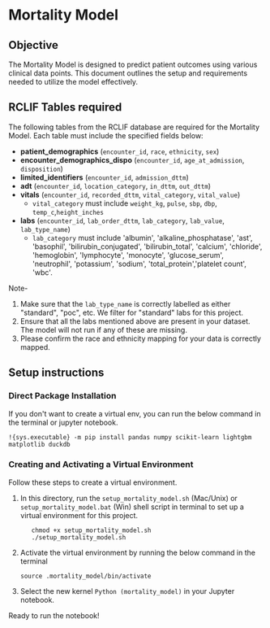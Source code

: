 # Mortality Model

## Objective

The Mortality Model is designed to predict patient outcomes using various clinical data points. This document outlines the setup and requirements needed to utilize the model effectively.

## RCLIF Tables required
The following tables from the RCLIF database are required for the Mortality Model. Each table must include the specified fields below: 

* **patient_demographics** (`encounter_id`, `race`, `ethnicity`, `sex`)
* **encounter_demographics_dispo** (`encounter_id`, `age_at_admission`, `disposition`)
* **limited_identifiers** (`encounter_id`, `admission_dttm`)
* **adt** (`encounter_id`, `location_category`, `in_dttm`, `out_dttm`)
* **vitals** (`encounter_id`, `recorded_dttm`, `vital_category`, `vital_value`) 
    * `vital_category` must include `weight_kg`, `pulse`, `sbp`, `dbp`, `temp_c`,`height_inches`
* **labs** (`encounter_id`, `lab_order_dttm`, `lab_category`, `lab_value`, `lab_type_name`) 
    * `lab_category` must include  'albumin', 'alkaline_phosphatase', 'ast', 'basophil', 'bilirubin_conjugated', 'bilirubin_total', 'calcium', 'chloride', 'hemoglobin', 'lymphocyte', 'monocyte', 'glucose_serum',  'neutrophil', 'potassium', 'sodium', 'total_protein','platelet count', 'wbc'. 

Note- 
1. Make sure that the `lab_type_name` is correctly labelled as either "standard", "poc", etc. We filter for "standard" labs for this project.
2. Ensure that all the labs mentioned above are present in your dataset. The model will not run if any of these are missing. 
4. Please confirm the race and ethnicity mapping for your data is correctly mapped. 


## Setup instructions

### Direct Package Installation 

If you don't want to create a virtual env, you can run the below command in the terminal or jupyter notebook. 
```
!{sys.executable} -m pip install pandas numpy scikit-learn lightgbm matplotlib duckdb 
```

### Creating and Activating a Virtual Environment
Follow these steps to create a virtual environment.
1. In this directory, run the `setup_mortality_model.sh` (Mac/Unix) or `setup_mortality_model.bat` (Win) shell script in terminal to set up a virtual environment for this project. 
     ```
        chmod +x setup_mortality_model.sh
        ./setup_mortality_model.sh
     ```
2.  Activate the virtual environment by running the below command in the terminal
    ```
    source .mortality_model/bin/activate
    ```
3. Select the new kernel `Python (mortality_model)` in your Jupyter notebook.

Ready to run the notebook! 

